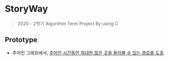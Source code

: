 # StoryWay

> 2020 - 2학기 Algorithm Term Project
> By using C

## Prototype

- 주어진 그래프에서, <u>주어진 시간동안 최대한 많은 곳을 돌아볼 수 있는 경로를 도출</u>